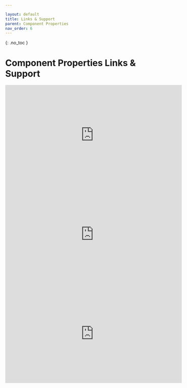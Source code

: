 ```yaml
---

layout: default
title: Links & Support
parent: Component Properties
nav_order: 6
---
```


{: .no_toc }



# Component Properties Links & Support

<iframe width="560" height="315" src="https://www.youtube.com/embed/iIq8FLt1hUY" title="YouTube video player" frameborder="0" allow="accelerometer; autoplay; clipboard-write; encrypted-media; gyroscope; picture-in-picture" allowfullscreen></iframe>

<iframe width="560" height="315" src="https://www.youtube.com/embed/CGWbit0BDQM" title="YouTube video player" frameborder="0" allow="accelerometer; autoplay; clipboard-write; encrypted-media; gyroscope; picture-in-picture" allowfullscreen></iframe>

<iframe width="560" height="315" src="https://www.youtube.com/embed/bOwewGxrIZk" title="YouTube video player" frameborder="0" allow="accelerometer; autoplay; clipboard-write; encrypted-media; gyroscope; picture-in-picture" allowfullscreen></iframe>
